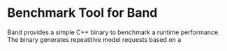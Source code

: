 # Benchmark Tool for Band

Band provides a simple C++ binary to benchmark a runtime performance.
The binary generates repeatitive model requests based on a 
